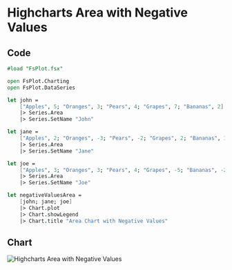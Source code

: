 Highcharts Area with Negative Values
====================================

Code
----

```fsharp
#load "FsPlot.fsx"

open FsPlot.Charting
open FsPlot.DataSeries

let john =
    ["Apples", 5; "Oranges", 3; "Pears", 4; "Grapes", 7; "Bananas", 2]
    |> Series.Area
    |> Series.SetName "John"

let jane =
    ["Apples", 2; "Oranges", -3; "Pears", -2; "Grapes", 2; "Bananas", 1]
    |> Series.Area
    |> Series.SetName "Jane"

let joe =
    ["Apples", 3; "Oranges", 3; "Pears", 4; "Grapes", -5; "Bananas", -2]
    |> Series.Area
    |> Series.SetName "Joe"

let negativeValuesArea =
    [john; jane; joe]
    |> Chart.plot
    |> Chart.showLegend
    |> Chart.title "Area Chart with Negative Values"
```
Chart
-----

![Highcharts Area with Negative Values](https://raw.github.com/TahaHachana/FsPlot/master/screenshots/HighchartsNegativeValuesArea.PNG)